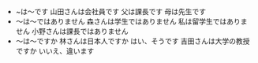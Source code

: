* ~は～です
  山田さんは会社員です
  父は課長です
  母は先生です
* ～は～ではありません
  森さんは学生ではありません
  私は留学生ではありません
  小野さんは課長ではありません
* ～は～ですか
  林さんは日本人ですか
  はい、そうです
  吉田さんは大学の教授ですか
  いいえ、違います
